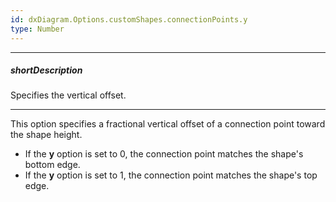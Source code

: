```yaml
---
id: dxDiagram.Options.customShapes.connectionPoints.y
type: Number
---
```

---
##### shortDescription
Specifies the vertical offset.

---
This option specifies a fractional vertical offset of a connection point toward the shape height. 

- If the **y** option is set to 0, the connection point matches the shape's bottom edge.
- If the **y** option is set to 1, the connection point matches the shape's top edge.